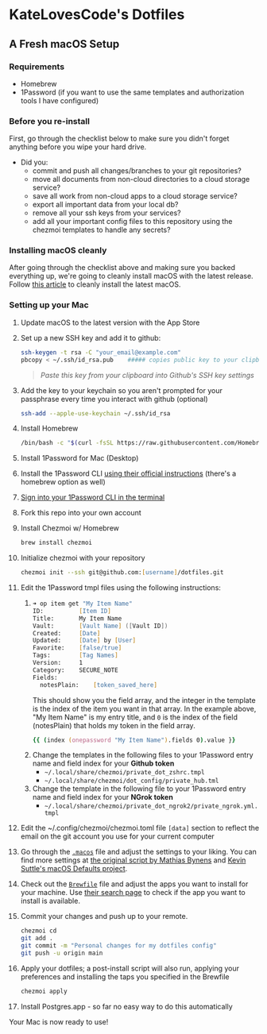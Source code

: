 # KateLovesCode's Dotfiles

## A Fresh macOS Setup

### Requirements
* Homebrew
* 1Password (if you want to use the same templates and authorization tools I have configured)

### Before you re-install

First, go through the checklist below to make sure you didn't forget anything before you wipe your hard drive.

- Did you:
  - commit and push all changes/branches to your git repositories?
  - move all documents from non-cloud directories to a cloud storage service?
  - save all work from non-cloud apps to a cloud storage service?
  - export all important data from your local db?
  - remove all your ssh keys from your services?
  - add all your important config files to this repository using the chezmoi templates to handle any secrets?


### Installing macOS cleanly

After going through the checklist above and making sure you backed everything up, we're going to cleanly install macOS with the latest release. Follow [this article](https://www.imore.com/how-do-clean-install-macos) to cleanly install the latest macOS.

### Setting up your Mac

1. Update macOS to the latest version with the App Store
1. Set up a new SSH key and add it to github:
    ```zsh
    ssh-keygen -t rsa -C "your_email@example.com"
    pbcopy < ~/.ssh/id_rsa.pub    ##### copies public key to your clipboard
    ```
    > _Paste this key from your clipboard into Github's SSH key settings_
1. Add the key to your keychain so you aren't prompted for your passphrase every time you interact with github (optional) 
    ```zsh
    ssh-add --apple-use-keychain ~/.ssh/id_rsa
    ```
1. Install Homebrew
    ```zsh
    /bin/bash -c "$(curl -fsSL https://raw.githubusercontent.com/Homebrew/install/HEAD/install.sh)"
    ```
1. Install 1Password for Mac (Desktop)
1. Install the 1Password CLI [using their official instructions](https://developer.1password.com/docs/cli/) (there's a homebrew option as well)
1. [Sign into your 1Password CLI in the terminal](https://developer.1password.com/docs/cli/get-started#sign-in)
1. Fork this repo into your own account
1. Install Chezmoi w/ Homebrew
    ```zsh
    brew install chezmoi
    ```
1. Initialize chezmoi with your repository
    ```zsh
    chezmoi init --ssh git@github.com:[username]/dotfiles.git
    ```
1. Edit the 1Password tmpl files using the following instructions:

    1. 
        ```zsh
        ➜ op item get "My Item Name"
        ID:          [Item ID]
        Title:       My Item Name
        Vault:       [Vault Name] ([Vault ID])
        Created:     [Date]
        Updated:     [Date] by [User]
        Favorite:    [false/true]
        Tags:        [Tag Names]
        Version:     1
        Category:    SECURE_NOTE
        Fields:
          notesPlain:    [token_saved_here]
        ```
        This should show you the field array, and the integer in the template is the index of the item you want in that array.  In the example above, "My Item Name" is my entry title, and `0` is the index of the field (notesPlain) that holds my token in the field array.
        ```zsh
        {{ (index (onepassword "My Item Name").fields 0).value }}
        ```
    1. Change the templates in the following files to your 1Password entry name and field index for your **Github token**
        * `~/.local/share/chezmoi/private_dot_zshrc.tmpl`
        * `~/.local/share/chezmoi/dot_config/private_hub.tml` 
    1. Change the template in the following file to your 1Password entry name and field index for your **NGrok token**
        * `~/.local/share/chezmoi/private_dot_ngrok2/private_ngrok.yml.tmpl`
1. Edit the ~/.config/chezmoi/chezmoi.toml file `[data]` section to reflect the email on the git account you use for your current computer
1. Go through the [`.macos`](./.macos) file and adjust the settings to your liking. You can find more settings at [the original script by Mathias Bynens](https://github.com/mathiasbynens/dotfiles/blob/master/.macos) and [Kevin Suttle's macOS Defaults project](https://github.com/kevinSuttle/MacOS-Defaults).
1. Check out the [`Brewfile`](./Brewfile) file and adjust the apps you want to install for your machine. Use [their search page](https://caskroom.github.io/search) to check if the app you want to install is available.
1. Commit your changes and push up to your remote.
    ```zsh
    chezmoi cd
    git add .
    git commit -m "Personal changes for my dotfiles config"
    git push -u origin main
    ```
1. Apply your dotfiles; a post-install script will also run, applying your preferences and installing the taps you specified in the Brewfile
    ```zsh
    chezmoi apply
    ```
1. Install Postgres.app - so far no easy way to do this automatically

Your Mac is now ready to use!